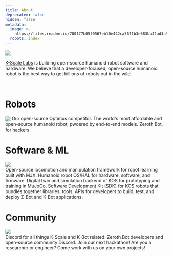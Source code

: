 ```yaml
---
title: About
deprecated: false
hidden: false
metadata:
  image: >-
    https://files.readme.io/700f77b05f0567eb10e442ca5671b3e683bb42ad3a5cb6c9e0b1c3a3eef68abf-Slide_16_9_-_462.png
  robots: index
---
```

<Image align="center" src="https://files.readme.io/036beba228420d628064421764a5f0c58ed994fb8ed030ac18a2c665b1b7f256-Slide_16_9_-_462.png" />

[K-Scale Labs](https://kscale.dev)  is building open-source humanoid robot software and hardware. We believe that a developer-focused, open-source humanoid robot is the best way to get billions of robots out in the wild.

<br />

# Robots

<Image align="center" src="https://files.readme.io/5f3ad22518b1ece1f4c03a2039eab0f519be93fff8192dda570f8ce8780fe414-Group_243.png" />

<Cards columns={3}>
  <Card title="K-Bot" href="https://docs.kscale.dev/docs/kbot#/" icon="fa-robot" target="_blank">
    Our open-source Optimus competitor.
  </Card>

  <Card title="Zeroth Bot" href="https://docs.kscale.dev/docs/zeroth-bot#/" icon="fa-robot">
    The world's most affordable and open-source humanoid robot, pwoered by end-to-end models.
  </Card>

  <Card title="Zeroth Bot (3D Printed)" href="https://docs.kscale.dev/docs/zeroth-bot-01#/" icon="fa-robot">
    Zeroth Bot, for hackers.
  </Card>
</Cards>

# Software & ML

<Image align="center" src="https://files.readme.io/18761370ef4487f4137320c306e768300d1b3c5113a8c3d51fe9e3064fce5695-Slide_16_9_-_490.png" />

<br />

<Cards columns={4}>
  <Card title="Ksim" href="https://docs.kscale.dev/docs/ksim#/" icon="fa-robot" target="_blank">
    Open-source locomotion and manipulation framework for robot learning built with MJX.
  </Card>

  <Card title="KOS" href="https://docs.kscale.dev/docs/kos#/" icon="fa-robot">
    Humanoid robot OS/HAL for  hardware, software, and firmware.
  </Card>

  <Card title="KOS Sim" href="https://docs.kscale.dev/docs/kos-sim#/" icon="fa-robot">
    Digital twin and simulation backend of KOS for prototyping and training in MuJoCo.
  </Card>

  <Card title="KOS SDK" href="https://docs.kscale.dev/docs/zeroth-bot-01#/" icon="fa-robot">
    Software Development Kit (SDK) for KOS robots that bundles together libraries, tools, APIs for developers to build, test, and deploy Z-Bot and K-Bot applications.
  </Card>
</Cards>

<br />

# Community

<Image align="center" src="https://files.readme.io/8bb18da45d157da340feda4765e8431c7f6524830bc5cef1cf9e61b757e10d37-Slide_16_9_-_489.png" />

<br />

<Cards columns={2}>
  <Card title="K-Scale Discord" href="https://discord.gg/G6KP76uha5" icon="fa-robot" target="_blank">
    Discord for all things K-Scale and K-Bot related.
  </Card>

  <Card title="Zeroth Bot Developer Discord" href="https://docs.kscale.dev/docs/kos#/" icon="fa-robot">
    Zeroth Bot developers and open-source community Discord.
  </Card>

  <Card title="K-Scale Hackathons" href="https://docs.kscale.dev/docs/k-hacks#/" icon="fa-robot">
    Join our next hackathon!
  </Card>

  <Card title="K-Scale Residency" href="https://docs.kscale.dev/docs/residency#/" icon="fa-robot">
    Are you a researcher or engineer? Come work with us on your own projects!
  </Card>
</Cards>